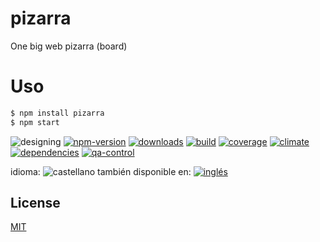 # pizarra
One big web pizarra (board)

<!--lang:es-->
# Uso
<!--lang:en--]
# Usage
[!--lang:*-->
```sh
$ npm install pizarra
$ npm start
```

<!--multilang v0 es:LEEME.md en:README.md -->

<!-- cucardas -->
![designing](https://img.shields.io/badge/stability-designing-red.svg)
[![npm-version](https://img.shields.io/npm/v/pizarra.svg)](https://npmjs.org/package/pizarra)
[![downloads](https://img.shields.io/npm/dm/pizarra.svg)](https://npmjs.org/package/pizarra)
[![build](https://img.shields.io/travis/emilioplatzer/pizarra/master.svg)](https://travis-ci.org/emilioplatzer/pizarra)
[![coverage](https://img.shields.io/coveralls/emilioplatzer/pizarra/master.svg)](https://coveralls.io/r/emilioplatzer/pizarra)
[![climate](https://img.shields.io/codeclimate/github/emilioplatzer/pizarra.svg)](https://codeclimate.com/github/emilioplatzer/pizarra)
[![dependencies](https://img.shields.io/david/emilioplatzer/pizarra.svg)](https://david-dm.org/emilioplatzer/pizarra)
[![qa-control](http://codenautas.com/github/emilioplatzer/pizarra.svg)](http://codenautas.com/github/emilioplatzer/pizarra)


<!--multilang buttons-->

idioma: ![castellano](https://raw.githubusercontent.com/codenautas/multilang/master/img/lang-es.png)
también disponible en:
[![inglés](https://raw.githubusercontent.com/codenautas/multilang/master/img/lang-en.png)](README.md)

<!--lang:*-->

## License

[MIT](LICENSE)

